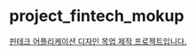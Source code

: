 # project_fintech_mokup

<a href="https://zooioioq.github.io/project_fintech_mokup/"> 핀테크 어플리케이션 디자인 목업 제작 프로젝트입니다. </a>
